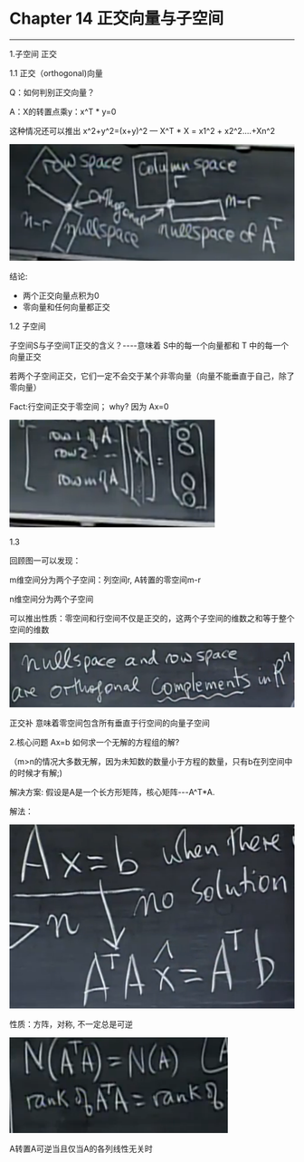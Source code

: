 # Chapter 14 正交向量与子空间

---

1.子空间 正交

1.1 正交（orthogonal\)向量

Q：如何判别正交向量？

A：X的转置点乘y：x^T \* y=0

这种情况还可以推出 x^2+y^2=\(x+y\)^2  —   X^T \* X = x1^2 + x2^2....+Xn^2  

![](/assets/微信图片_20180115124415.png)

结论:

* 两个正交向量点积为0
* 零向量和任何向量都正交



1.2 子空间

子空间S与子空间T正交的含义？----意味着 S中的每一个向量都和 T 中的每一个向量正交

若两个子空间正交，它们一定不会交于某个非零向量（向量不能垂直于自己，除了零向量）

Fact:行空间正交于零空间； why? 因为 Ax=0

![](/assets/微信图片_20180115124435.png)



1.3

回顾图一可以发现：

m维空间分为两个子空间：列空间r, A转置的零空间m-r

n维空间分为两个子空间

可以推出性质：零空间和行空间不仅是正交的，这两个子空间的维数之和等于整个空间的维数

![](/assets/微信图片_20180115124438.png)

正交补 意味着零空间包含所有垂直于行空间的向量子空间



2.核心问题 Ax=b 如何求一个无解的方程组的解?

（m&gt;n的情况大多数无解，因为未知数的数量小于方程的数量，只有b在列空间中的时候才有解;\)

解决方案: 假设是A是一个长方形矩阵，核心矩阵---A^T\*A.

解法：

![](/assets/微信图片_20180115124440.png)

性质：方阵，对称, 不一定总是可逆

![](/assets/微信图片_20180115124442.png)

A转置A可逆当且仅当A的各列线性无关时

